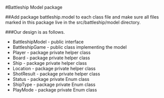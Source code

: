 #Battleship Model package

##Add package battleship.model to each class file and make sure all files marked in this package 
live in the src/battleship/model directory. 

###Our design is as follows. 
* BattleshipModel - public interface
* BattleshipGame - public class implementing the model
* Player - package private helper class
* Board - package private helper class
* Ship  - package private helper class
* Location  - package private helper class
* ShotResult - package private helper class
* Status - package private Enum class
* ShipType - package private Enum class
* PlayMode - package private Enum class
